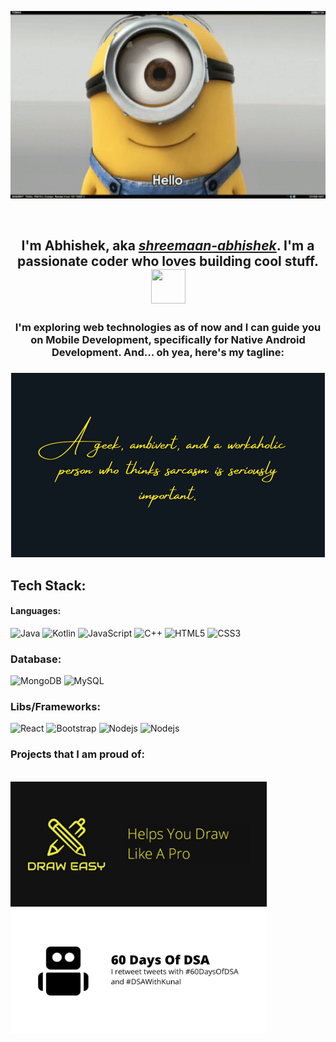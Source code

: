 <!--
**shreemaan-abhishek/shreemaan-abhishek** is a ✨ _special_ ✨ repository because its `README.md` (this file) appears on your GitHub profile.

Here are some ideas to get you started:

- 🔭 I’m currently working on ...
- 🌱 I’m currently learning ...
- 👯 I’m looking to collaborate on ...
- 🤔 I’m looking for help with ...
- 💬 Ask me about ...
- 📫 How to reach me: ...
- 😄 Pronouns: ...
- ⚡ Fun fact: ...
-->
<p align="center"> <img src="./hello.gif" width="532.5" height="300" /> </p>
<br>
<h2 align="center">
  I'm Abhishek, aka 
    <a href="https://twitter.com/shreemaan_abhi"><i>shreemaan-abhishek</i></a>.
    I'm a passionate coder who loves building cool stuff.
    <br>
    <img src="https://cultofthepartyparrot.com/parrots/hd/moonwalkingparrot.gif" width="55" height="55"/>
</h2>

<h3 align="center">
  I'm exploring web technologies as of now and I can guide you on Mobile Development,     specifically for Native Android Development. And... oh yea, here's my tagline:
</h3>
<h3></h3>

<div align="center">
  <img src="./tagline.png" width="502" height="295" />
</div>

## Tech Stack:
#### Languages: 
![Java](https://img.shields.io/badge/-java-blue?style=for-the-badge&logo=java&logoColor=white)
![Kotlin](https://img.shields.io/badge/-kotlin-766DB2?style=for-the-badge&logo=kotlin&logoColor=violet)
![JavaScript](https://img.shields.io/badge/-JavaScript-black?style=for-the-badge&logo=javascript)
![C++](https://img.shields.io/badge/-C/C++-00599C?style=for-the-badge&logo=c)
![HTML5](https://img.shields.io/badge/-HTML5-E34F26?style=for-the-badge&logo=html5&logoColor=white)
![CSS3](https://img.shields.io/badge/-CSS3-1572B6?style=for-the-badge&logo=css3)

### Database:

![MongoDB](https://img.shields.io/badge/-MongoDB-black?style=for-the-badge&logo=mongodb)
![MySQL](https://img.shields.io/badge/-MySQL-black?style=for-the-badge&logo=mysql)

### Libs/Frameworks:

![React](https://img.shields.io/badge/-React-black?style=for-the-badge&logo=react)
![Bootstrap](https://img.shields.io/badge/-Bootstrap-563D7C?style=for-the-badge&logo=bootstrap)
![Nodejs](https://img.shields.io/badge/-Nodejs-black?style=for-the-badge&logo=Node.js)
![Nodejs](https://img.shields.io/badge/-ExpressJs-red?style=for-the-badge&logo=Express)


### Projects that I am proud of:
<br/>
<a href="https://play.google.com/store/apps/details?id=com.dopedevx.draweasy"> <img src="./draw-easy.png" width="409.6" height="200" /> </a>
<a href="https://play.google.com/store/apps/details?id=com.dopedevx.draweasy"> <img src="./bot.png" width="409.6" height="200" /> </a>
